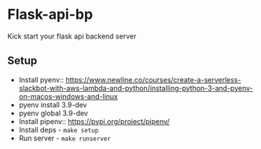 # Flask-api-bp

Kick start your flask api backend server

## Setup

- Install pyenv:: https://www.newline.co/courses/create-a-serverless-slackbot-with-aws-lambda-and-python/installing-python-3-and-pyenv-on-macos-windows-and-linux
- pyenv install 3.9-dev
- pyenv global 3.9-dev
- Install pipenv:: https://pypi.org/project/pipenv/
- Install deps - `make setup`
- Run server - `make runserver`
